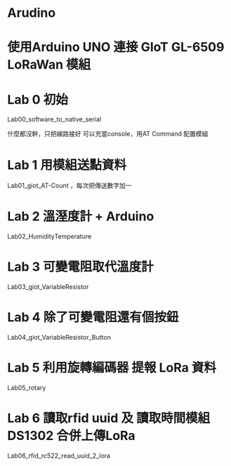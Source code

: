 # Arudino
# 使用Arduino UNO 連接 GIoT GL-6509 LoRaWan 模組
# Lab 0 初始
Lab00_software_to_native_serial

什麼都沒幹，只把線路接好 可以充當console，用AT Command 配置模組

# Lab 1 用模組送點資料

Lab01_giot_AT-Count ，每次把傳送數字加一
# Lab 2 溫溼度計 + Arduino

Lab02_HumidityTemperature
# Lab 3 可變電阻取代溫度計

Lab03_giot_VariableResistor
# Lab 4 除了可變電阻還有個按鈕

Lab04_giot_VariableResistor_Button
# Lab 5 利用旋轉編碼器 提報 LoRa 資料

Lab05_rotary
# Lab 6 讀取rfid uuid 及 讀取時間模組DS1302 合併上傳LoRa

Lab06_rfid_rc522_read_uuid_2_lora
